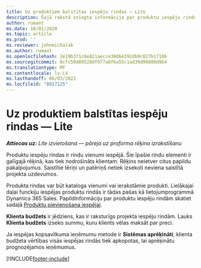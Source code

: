 ```yaml
---
title: Uz produktiem balstītas iespēju rindas — Lite
description: Šajā rakstā sniegta informācija par produktu iespēju rindu krājumiem projekta operācijās.
author: rumant
ms.date: 10/01/2020
ms.topic: article
ms.prod: ''
ms.reviewer: johnmichalak
ms.author: rumant
ms.openlocfilehash: 2e19b371c6e821aecce38d64392db9c027b17106
ms.sourcegitcommit: 6cfc50d89528df977a8f6a55c1ad39d99800d9b4
ms.translationtype: MT
ms.contentlocale: lv-LV
ms.lasthandoff: 06/03/2022
ms.locfileid: "8917125"
---
```

# <a name="product-based-opportunity-lines---lite"></a>Uz produktiem balstītas iespēju rindas — Lite

_**Attiecas uz:** Lite izvietošana — pāreja uz proforma rēķina izrakstīšanu_

Produktu iespēju rindas ir rindu vienumi iespējā. Šie īpašie rindu elementi ir galīgajā rēķinā, kas tiek nodrošināts klientam. Rēķins neietver citus papildu pakalpojumus. Saistītie tēriņi un patēriņš netiek izsekoti neviena saistītā projekta uzdevumos.

Produkta rindas var būt kataloga vienumi vai ierakstāmie produkti. Lielākajai daļai funckiju iespējas produktu rindās ir tādas pašas kā lietojumprogrammā Dynamics 365 Sales. Papildinformāciju par produktu iespēju rindām skatiet sadaļā [Produktu pievienošana iespējai](/dynamics365/sales-enterprise/add-products-opportunity).

**Klienta budžets** ir jēdziens, kas ir raksturīgs projekta iespēju rindām. Lauks **Klienta budžets** izseko summu, kuru klients vēlas maksāt par preci.

Ja iespējas kopsavilkuma ieņēmumu metode ir **Sistēmas aprēķināti**, klienta budžeta vērtības visās iespējas rindās tiek apkopotas, lai aprēķinātu prognozējamos ieņēmumus. 



[!INCLUDE[footer-include](../../includes/footer-banner.md)]
